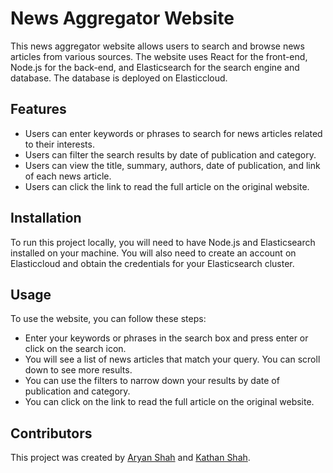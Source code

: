 # News Aggregator Website
This news aggregator website allows users to search and browse news articles from various sources. The website uses React for the front-end, Node.js for the back-end, and Elasticsearch for the search engine and database. The database is deployed on Elasticcloud.

## Features
* Users can enter keywords or phrases to search for news articles related to their interests.
* Users can filter the search results by date of publication and category.
* Users can view the title, summary, authors, date of publication, and link of each news article.
* Users can click the link to read the full article on the original website.

## Installation
To run this project locally, you will need to have Node.js and Elasticsearch installed on your machine. You will also need to create an account on Elasticcloud and obtain the credentials for your Elasticsearch cluster.

## Usage
To use the website, you can follow these steps:

* Enter your keywords or phrases in the search box and press enter or click on the search icon.
* You will see a list of news articles that match your query. You can scroll down to see more results.
* You can use the filters to narrow down your results by date of publication and category.
* You can click on the link to read the full article on the original website.

## Contributors
This project was created by [Aryan Shah](https://www.linkedin.com/in/shaharyan/) and [Kathan Shah](https://www.linkedin.com/in/kathanshah653/).
